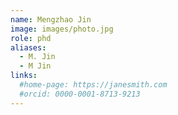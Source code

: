 ```yaml
---
name: Mengzhao Jin
image: images/photo.jpg
role: phd
aliases:
  - M. Jin
  - M Jin
links:
  #home-page: https://janesmith.com
  #orcid: 0000-0001-8713-9213
---
```

